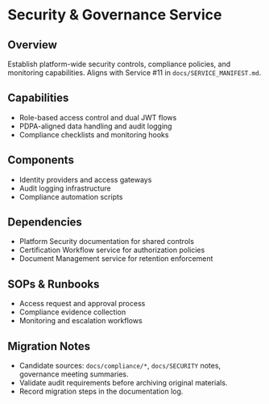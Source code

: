 # Security & Governance Service

## Overview
Establish platform-wide security controls, compliance policies, and monitoring capabilities. Aligns with Service #11 in `docs/SERVICE_MANIFEST.md`.

## Capabilities
- Role-based access control and dual JWT flows
- PDPA-aligned data handling and audit logging
- Compliance checklists and monitoring hooks

## Components
- Identity providers and access gateways
- Audit logging infrastructure
- Compliance automation scripts

## Dependencies
- Platform Security documentation for shared controls
- Certification Workflow service for authorization policies
- Document Management service for retention enforcement

## SOPs & Runbooks
- Access request and approval process
- Compliance evidence collection
- Monitoring and escalation workflows

## Migration Notes
- Candidate sources: `docs/compliance/*`, `docs/SECURITY` notes, governance meeting summaries.
- Validate audit requirements before archiving original materials.
- Record migration steps in the documentation log.
